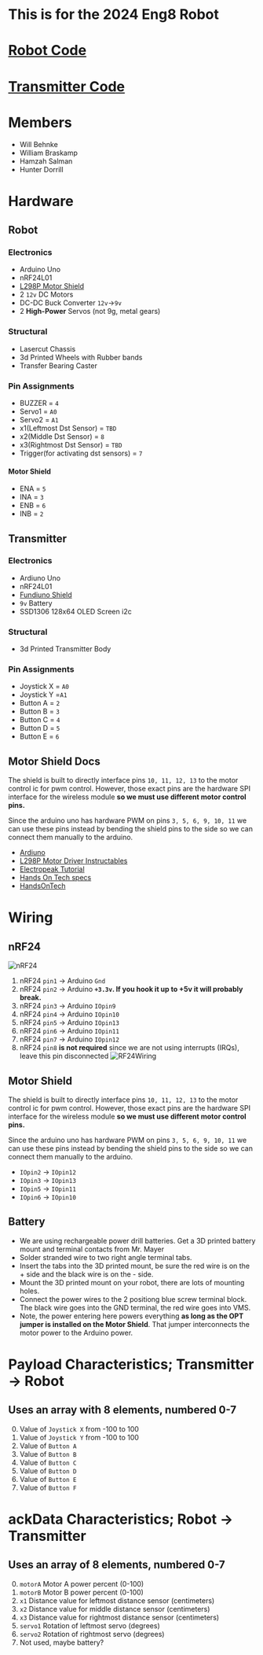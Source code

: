 # This is for the 2024 Eng8 Robot
# [Robot Code](robot.ino)
# [Transmitter Code](transmitter/transmitter.ino)
# Members
- Will Behnke
- William Braskamp
- Hamzah Salman
- Hunter Dorrill
# Hardware
## Robot
### Electronics
- Arduino Uno
- nRF24L01
- [L298P Motor Shield](https://protosupplies.com/product/l298p-motor-driver-shield/)
- 2 `12v` DC Motors
- DC-DC Buck Converter `12v`->`9v`
- 2 **High-Power** Servos (not 9g, metal gears)
### Structural
- Lasercut Chassis
- 3d Printed Wheels with Rubber bands
- Transfer Bearing Caster
### Pin Assignments
- BUZZER = `4`
- Servo1 = `A0`
- Servo2 = `A1`
- x1(Leftmost Dst Sensor) = `TBD`
- x2(Middle Dst Sensor) = `8`
- x3(Rightmost Dst Sensor) = `TBD`
- Trigger(for activating dst sensors) = `7`
#### Motor Shield
- ENA = `5`
- INA = `3`
- ENB = `6`
- INB = `2`
## Transmitter
### Electronics
- Ardiuno Uno
- nRF24L01
- [Fundiuno Shield](https://cb-electronics.com/products/funduino-joystick-shield-v1-a-ky-023-shield/)
- `9v` Battery
- SSD1306 128x64 OLED Screen i2c
### Structural
- 3d Printed Transmitter Body
### Pin Assignments
- Joystick X = `A0`
- Joystick Y =`A1`
- Button A = `2`
- Button B = `3`
- Button C = `4`
- Button D = `5`
- Button E = `6`
## Motor Shield Docs
The shield is built to directly interface pins `10, 11, 12, 13` to the motor control ic for pwm control.  However, those exact pins are the hardware SPI interface for the wireless module **so we must use different motor control pins.**

Since the arduino uno has hardware PWM on pins `3, 5, 6, 9, 10, 11` we can use these pins instead by bending the shield pins to the side so we can connect them manually to the arduino.
- [Ardiuno](https://www.arduino.cc/reference/en/language/functions/analog-io/analogwrite/)
- [L298P Motor Driver Instructables](https://www.instructables.com/Tutorial-for-L298-2Amp-Motor-Driver-Shield-for-Ard/)
- [Electropeak Tutorial](https://electropeak.com/learn/interfacing-l298p-h-bridge-motor-driver-shield-with-arduino/)
- [Hands On Tech specs](http://www.handsontec.com/dataspecs/arduino-shield/L298P%20Motor%20Shield.pdf)
- [HandsOnTech](HandsOnTec.pdf)
# Wiring
## nRF24
![nRF24](nRF24.png)
1. nRF24 `pin1` -> Arduino `Gnd`
2. nRF24 `pin2` -> Arduino **`+3.3v`.  If you hook it up to +5v it will probably break.**
3. nRF24 `pin3` -> Arduino `IOpin9`
4. nRF24 `pin4` -> Arduino `IOpin10`
5. nRF24 `pin5` -> Arduino `IOpin13`
6. nRF24 `pin6` -> Arduino `IOpin11`
7. nRF24 `pin7` -> Arduino `IOpin12`
8. nRF24 `pin8` **is not required** since we are not using interrupts (IRQs), leave this pin disconnected
![RF24Wiring](RF24Wiring.png)
## Motor Shield
The shield is built to directly interface pins `10, 11, 12, 13` to the motor control ic for pwm control.  However, those exact pins are the hardware SPI interface for the wireless module **so we must use different motor control pins.**

Since the arduino uno has hardware PWM on pins `3, 5, 6, 9, 10, 11` we can use these pins instead by bending the shield pins to the side so we can connect them manually to the arduino.
- `IOpin2` -> `IOpin12`
- `IOpin3` -> `IOpin13`
- `IOpin5` -> `IOpin11`
- `IOpin6` -> `IOpin10`
## Battery
- We are using rechargeable power drill batteries.  Get a 3D printed battery mount and terminal contacts from Mr. Mayer
- Solder stranded wire to two right angle terminal tabs.
- Insert the tabs into the 3D printed mount, be sure the red wire is on the + side and the black wire is on the - side.
- Mount the 3D printed mount on your robot, there are lots of mounting holes.
- Connect the power wires to the 2 positiong blue screw terminal block.  The black wire goes into the GND terminal, the red wire goes into VMS.
- Note, the power entering here powers everything **as long as the OPT jumper is installed on the Motor Shield**.  That jumper interconnects the motor power to the Arduino power.
# Payload Characteristics; Transmitter -> Robot
## Uses an array with **8** elements, numbered 0-7
0. Value of `Joystick X` from -100 to 100
1. Value of `Joystick Y` from -100 to 100
2. Value of `Button A`
3. Value of `Button B`
4. Value of `Button C`
5. Value of `Button D`
6. Value of `Button E`
7. Value of `Button F`
# ackData Characteristics; Robot -> Transmitter
## Uses an array of **8** elements, numbered 0-7
0. `motorA` Motor A power percent (0-100)
1. `motorB` Motor B power percent (0-100)
2. `x1` Distance value for leftmost distance sensor (centimeters)
3. `x2` Distance value for middle distance sensor (centimeters)
4. `x3` Distance value for rightmost distance sensor (centimeters)
5. `servo1` Rotation of leftmost servo (degrees)
6. `servo2` Rotation of rightmost servo (degrees)
7. Not used, maybe battery?
